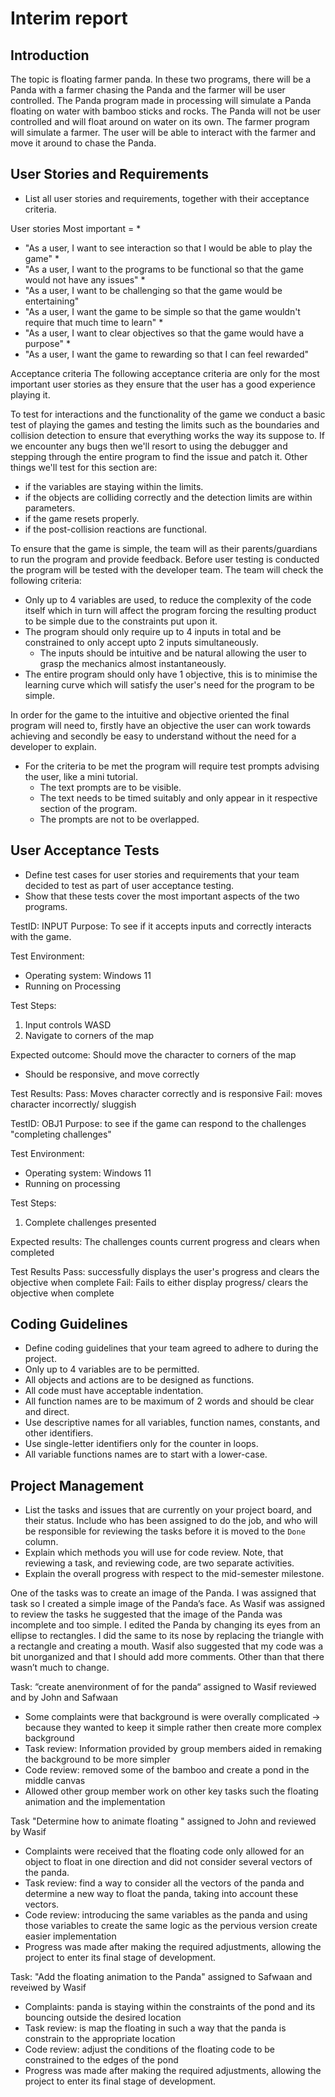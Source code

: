 # Interim report


## Introduction
The topic is floating farmer panda. In these two programs, there will be a Panda with a farmer chasing the Panda and the farmer will be user controlled. The Panda program made in processing will simulate a Panda floating on water with bamboo sticks and rocks. The Panda will not be user controlled and will float around on water on its own. The farmer program will simulate a farmer. The user will be able to interact with the farmer and move it around to chase the Panda.

## User Stories and Requirements
 - List all user stories and requirements, together with their acceptance criteria.

User stories
  Most important = *
- "As a user, I want to see interaction so that I would be able to play the game" *
- "As a user, I want to the programs to be functional so that the game would not have any issues" *
- "As a user, I want to be challenging so that the game would be entertaining"
- "As a user, I want the game to be simple so that the game wouldn't require that much time to learn" *
- "As a user, I want to clear objectives so that the game would have a purpose" *
- "As a user, I want the game to rewarding so that I can feel rewarded"

Acceptance criteria
The following acceptance criteria are only for the most important user stories as they ensure that the user has a good experience playing it.

To test for interactions and the functionality of the game we conduct a basic test of playing the games and testing the limits such as the boundaries and collision detection to ensure that everything works the way its suppose to. If we encounter any bugs then we'll resort to using the debugger and stepping through the entire program to find the issue and patch it. 
  Other things we'll test for this section are:
   - if the variables are staying within the limits.
   - if the objects are colliding correctly and the detection limits are within parameters.
   - if the game resets properly.
   - if the post-collision reactions are functional.

To ensure that the game is simple, the team will as their parents/guardians to run the program and provide feedback. Before user testing is conducted the program will be tested with the developer team. 
The team will check the following criteria:
   - Only up to 4 variables are used, to reduce the complexity of the code itself which in turn will affect the program forcing the resulting        product to be simple due to the constraints put upon it.
   - The program should only require up to 4 inputs in total and be constrained to only accept upto 2 inputs simultaneously.
     - The inputs should be intuitive and be natural allowing the user to grasp the mechanics almost instantaneously.
   - The entire program should only have 1 objective, this is to minimise the learning curve which will satisfy the user's need for the program to be simple.

In order for the game to the intuitive and objective oriented the final program will need to, firstly have an objective the user can work towards achieving and secondly be easy to understand without the need for a developer to explain.
  - For the criteria to be met  the program will require test prompts advising the user, like a mini tutorial.
    - The text prompts are to be visible. 
    - The text needs to be timed suitably and only appear in it respective section of the program.
    - The prompts are not to be overlapped.

## User Acceptance Tests
 - Define test cases for user stories and requirements that your team decided to test as part of user acceptance testing. 
 - Show that these tests cover the most important aspects of the two programs.

TestID: INPUT
Purpose: To see if it accepts inputs and correctly interacts with the game.

Test Environment:
- Operating system: Windows 11
- Running on Processing

Test Steps:
1.  Input controls WASD
2.  Navigate to corners of the map

Expected outcome: Should move the character to corners of the map
- Should be responsive, and move correctly

Test Results: 
Pass: Moves character correctly and is responsive
Fail: moves character incorrectly/ sluggish



TestID: OBJ1
Purpose: to see if the game can respond to the challenges "completing challenges"

Test Environment:
- Operating system: Windows 11
- Running on processing

Test Steps:
1. Complete challenges presented

Expected results: The challenges counts current progress and clears when completed

Test Results
Pass: successfully displays the user's progress and clears the objective when complete
Fail: Fails to either display progress/ clears the objective when complete

## Coding Guidelines
 - Define coding guidelines that your team agreed to adhere to during the project.
 - Only up to 4 variables are to be permitted.
 - All objects and actions are to be designed as functions.
 - All code must have acceptable indentation.
 - All function names are to be maximum of 2 words and should be clear and direct.
 - Use descriptive names for all variables, function names, constants, and other identifiers.
 - Use single-letter identifiers only for the counter in loops.
 - All variable functions names are to start with a lower-case.
 
## Project Management
 - List the tasks and issues that are currently on your project board, and their status. Include who has been assigned to do the job, and who will be responsible for reviewing the tasks before it is moved to the `Done` column.
 - Explain which methods you will use for code review. Note, that reviewing a task, and reviewing code, are two separate activities.
 - Explain the overall progress with respect to the mid-semester milestone. 


One of the tasks was to create an image of the Panda. I was assigned that task so I created a simple image of the Panda’s face. As Wasif was assigned to review the tasks he suggested that the image of the Panda was incomplete and too simple. I edited the Panda by changing its eyes from an ellipse to rectangles. I did the same to its nose by replacing the triangle with a rectangle and creating a mouth. Wasif also suggested that my code was a bit unorganized and that I should add more comments. Other than that there wasn’t much to change.

Task: “create anenvironment of for the panda“  assigned to Wasif reviewed and by John and Safwaan 
- Some complaints were that background is were overally complicated → because they wanted to keep it simple rather then create more complex background 
- Task review: Information provided by group members aided in remaking the background to be more simpler 
- Code review: removed some of the bamboo and create a pond in the middle canvas 
- Allowed other group member work on other key tasks such the floating animation and the implementation 

Task "Determine how to animate floating " assigned to John and reviewed by Wasif 
- Complaints were received that the floating code only allowed for an object to float in one direction and did not consider several vectors of the panda.
- Task review: find a way to consider all the vectors of the panda and determine a new way to float the panda, taking into account these vectors.
- Code review: introducing the same variables as the panda and using those variables to create the same logic as the pervious version create easier implementation 
- Progress was made after making the required adjustments, allowing the project to enter its final stage of development.

Task: "Add the floating animation to the Panda" assigned to Safwaan and reveiwed by Wasif 
- Complaints: panda is staying within the constraints of the pond and its bouncing outside the desired location 
- Task review: is map the floating in such a way that the panda is constrain to the appropriate location 
- Code review: adjust the conditions of the floating code to be constrained to the edges of the pond 
- Progress was made after making the required adjustments, allowing the project to enter its final stage of development.






